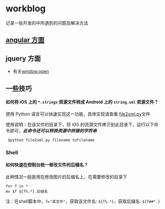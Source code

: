 workblog
========

记录一些开发的中所遇到的问题及解决方法

## [ angular 方面](https://github.com/ZacksTsang/workblog/blob/master/angular.md)

## jquery 方面
- 有关[window.open](https://github.com/ZacksTsang/workblog/blob/master/windowopen.md)

## 一些技巧
#### 如何将 iOS 上的 `*.strings` 资源文件转成 Android 上的 `string.xml` 资源文件？
使用 Python 语言可以快速实现这一功能，具体实现请查看 [file2xml.py](https://github.com/ZacksTsang/workblog/blob/master/tools/python/iosfile2androidxml/file2xml.py)文件

使用说明：在该文件的目录下，将 iOS 的资源文件拷贝到此目录下，运行以下命令即可，<b>*此命令还可以转换资源中拼接的字符串*</b>
```
 $python file2xml.py filename tofilename
```
### Shell
#### 如何快速在控制台统一修改文件的后缀名？
此种情况一般是用在修改图片的后缀名上，在需要修改的目录下
```
for f in *
mv $f ${f%.*}.后缀名
```
注：在shell脚本中，`f="某文件"`，获取该文件名: `${f%.*}`，获取后缀名: `${f##*.}`
